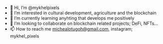 - 👋 Hi, I’m @mykhelpixels
- 👀 I’m interested in cultural development, agriculture and the blockchain
- 🌱 I’m currently learning anyhting that develops me positively
- 💞️ I’m looking to collaborate on blockchain related projects; DeFi, NFTs...
- 📫 How to reach me michealotugoh@gmail.com, instagram; mykhel_pixels
 
<!---
mykhelpixels/mykhelpixels is a ✨ special ✨ repository because its `README.md` (this file) appears on your GitHub profile.
You can click the Preview link to take a look at your changes.
--->
